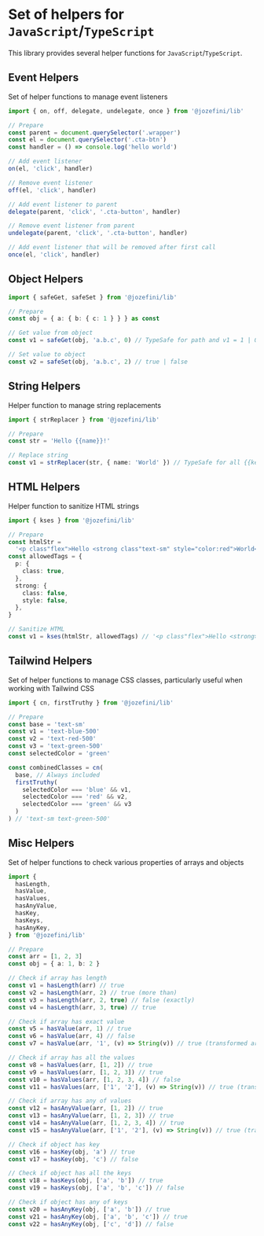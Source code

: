 # Set of helpers for `JavaScript`/`TypeScript`

This library provides several helper functions for `JavaScript`/`TypeScript`.

## Event Helpers

Set of helper functions to manage event listeners

```typescript
import { on, off, delegate, undelegate, once } from '@jozefini/lib'

// Prepare
const parent = document.querySelector('.wrapper')
const el = document.querySelector('.cta-btn')
const handler = () => console.log('hello world')

// Add event listener
on(el, 'click', handler)

// Remove event listener
off(el, 'click', handler)

// Add event listener to parent
delegate(parent, 'click', '.cta-button', handler)

// Remove event listener from parent
undelegate(parent, 'click', '.cta-button', handler)

// Add event listener that will be removed after first call
once(el, 'click', handler)
```

## Object Helpers

```typescript
import { safeGet, safeSet } from '@jozefini/lib'

// Prepare
const obj = { a: { b: { c: 1 } } } as const

// Get value from object
const v1 = safeGet(obj, 'a.b.c', 0) // TypeSafe for path and v1 = 1 | 0

// Set value to object
const v2 = safeSet(obj, 'a.b.c', 2) // true | false
```

## String Helpers

Helper function to manage string replacements

```typescript
import { strReplacer } from '@jozefini/lib'

// Prepare
const str = 'Hello {{name}}!'

// Replace string
const v1 = strReplacer(str, { name: 'World' }) // TypeSafe for all {{keys}} and output = 'Hello World!'
```

## HTML Helpers

Helper function to sanitize HTML strings

```typescript
import { kses } from '@jozefini/lib'

// Prepare
const htmlStr =
  '<p class"flex">Hello <strong class"text-sm" style="color:red">World</strong>!</p>'
const allowedTags = {
  p: {
    class: true,
  },
  strong: {
    class: false,
    style: false,
  },
}

// Sanitize HTML
const v1 = kses(htmlStr, allowedTags) // '<p class"flex">Hello <strong>World</strong>!</p>'
```

## Tailwind Helpers

Set of helper functions to manage CSS classes, particularly useful when working with Tailwind CSS

```typescript
import { cn, firstTruthy } from '@jozefini/lib'

// Prepare
const base = 'text-sm'
const v1 = 'text-blue-500'
const v2 = 'text-red-500'
const v3 = 'text-green-500'
const selectedColor = 'green'

const combinedClasses = cn(
  base, // Always included
  firstTruthy(
    selectedColor === 'blue' && v1,
    selectedColor === 'red' && v2,
    selectedColor === 'green' && v3
  )
) // 'text-sm text-green-500'
```

## Misc Helpers

Set of helper functions to check various properties of arrays and objects

```typescript
import {
  hasLength,
  hasValue,
  hasValues,
  hasAnyValue,
  hasKey,
  hasKeys,
  hasAnyKey,
} from '@jozefini/lib'

// Prepare
const arr = [1, 2, 3]
const obj = { a: 1, b: 2 }

// Check if array has length
const v1 = hasLength(arr) // true
const v2 = hasLength(arr, 2) // true (more than)
const v3 = hasLength(arr, 2, true) // false (exactly)
const v4 = hasLength(arr, 3, true) // true

// Check if array has exact value
const v5 = hasValue(arr, 1) // true
const v6 = hasValue(arr, 4) // false
const v7 = hasValue(arr, '1', (v) => String(v)) // true (transformed arr value)

// Check if array has all the values
const v8 = hasValues(arr, [1, 2]) // true
const v9 = hasValues(arr, [1, 2, 3]) // true
const v10 = hasValues(arr, [1, 2, 3, 4]) // false
const v11 = hasValues(arr, ['1', '2'], (v) => String(v)) // true (transformed arr value)

// Check if array has any of values
const v12 = hasAnyValue(arr, [1, 2]) // true
const v13 = hasAnyValue(arr, [1, 2, 3]) // true
const v14 = hasAnyValue(arr, [1, 2, 3, 4]) // true
const v15 = hasAnyValue(arr, ['1', '2'], (v) => String(v)) // true (transformed arr value)

// Check if object has key
const v16 = hasKey(obj, 'a') // true
const v17 = hasKey(obj, 'c') // false

// Check if object has all the keys
const v18 = hasKeys(obj, ['a', 'b']) // true
const v19 = hasKeys(obj, ['a', 'b', 'c']) // false

// Check if object has any of keys
const v20 = hasAnyKey(obj, ['a', 'b']) // true
const v21 = hasAnyKey(obj, ['a', 'b', 'c']) // true
const v22 = hasAnyKey(obj, ['c', 'd']) // false
```
